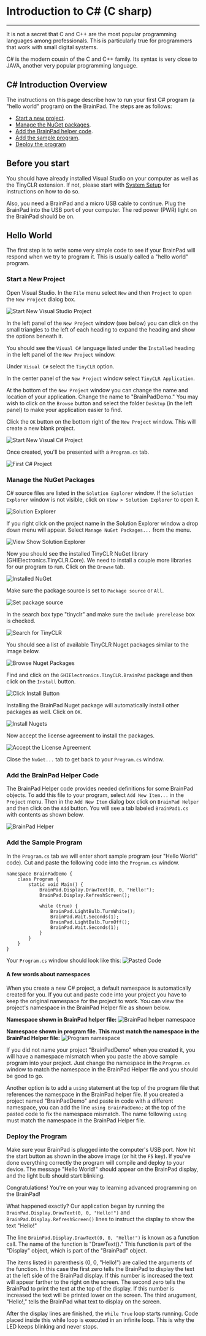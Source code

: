 # Introduction to C# (C sharp)
---
It is not a secret that C and C++ are the most popular programming languages among professionals. This is particularly true for programmers that work with small digital systems.

C# is the modern cousin of the C and C++ family. Its syntax is very close to JAVA, another very popular programming language.

## C# Introduction Overview
The instructions on this page describe how to run your first C# program (a "hello world" program) on the BrainPad. The steps are as follows:

  * [Start a new project](#start-a-new-project).
  * [Manage the NuGet packages](#manage-the-nuget-packages).
  * [Add the BrainPad helper code](#add-the-brainpad-helper-code).
  * [Add the sample program](#add-the-sample-program).
  * [Deploy the program](#deploy-the-program)

## Before you start
You should have already installed Visual Studio on your computer as well as the TinyCLR extension. If not, please start with [System Setup](../system-setup.md) for instructions on how to do so.

Also, you need a BrainPad and a micro USB cable to continue. Plug the BrainPad into the USB port of your computer. The red power (PWR) light on the BrainPad should be on.

## Hello World
The first step is to write some very simple code to see if your BrainPad will respond when we try to program it. This is usually called a "hello world" program.

### Start a New Project

Open Visual Studio.  In the `File` menu select `New` and then `Project` to open the `New Project` dialog box.

![Start New Visual Studio Project](../vb/images/introduction/start-new-project.png)

In the left panel of the `New Project` window (see below) you can click on the small triangles to the left of each heading to expand the heading and show the options beneath it.

You should see the `Visual C#` language listed under the `Installed` heading in the left panel of the `New Project` window.

Under `Visual C#` select the `TinyCLR` option.

In the center panel of the `New Project` window select `TinyCLR Application`.

At the bottom of the `New Project` window you can change the name and location of your application. Change the name to "BrainPadDemo." You may wish to click on the `Browse` button and select the folder `Desktop` (in the left panel) to make your application easier to find.

Click the `OK` button on the bottom right of the `New Project` window.  This will create a new blank project.

![Start New Visual C# Project](images/introduction/new-project-window.png)

Once created, you'll be presented with a `Program.cs` tab.

![First C# Project](images/introduction/first-project.png)

### Manage the NuGet Packages
C# source files are listed in the `Solution Explorer` window. If the `Solution Explorer` window is not visible, click on `View > Solution Explorer` to open it.

![Solution Explorer](images/introduction/solution-explorer.png)

If you right click on the project name in the Solution Explorer window a drop down menu will appear. Select `Manage NuGet Packages...` from the menu.

![View Show Solution Explorer](images/introduction/manage-nuget-packages-menu.png)

Now you should see the installed TinyCLR NuGet library (GHIElectronics.TinyCLR.Core). We need to install a couple more libraries for our program to run. Click on the `Browse` tab.

![Installed NuGet](images/introduction/click-on-browse.png)

Make sure the package source is set to `Package source` or `All`.

![Set package source](images/introduction/package-source.png)

In the search box type "tinyclr" and make sure the `Include prerelease` box is checked.

![Search for TinyCLR](images/introduction/search-for-tinyclr.png)

You should see a list of available TinyCLR Nuget packages similar to the image below.

![Browse Nuget Packages](../vb/images/introduction/browse-nuget-packages.gif)

Find and click on the `GHIElectronics.TinyCLR.BrainPad` package and then click on the `Install` button.

![Click Install Button](../vb/images/introduction/click-install-button.png)

Installing the BrainPad Nuget package will automatically install other packages as well. Click on `OK`.

![Install Nugets](../vb/images/introduction/install-nugets.png)

Now accept the license agreement to install the packages.

![Accept the License Agreement](../vb/images/introduction/accept-license.png)

Close the `NuGet...` tab to get back to your `Program.cs` window.

### Add the BrainPad Helper Code

The BrainPad Helper code provides needed definitions for some BrainPad objects. To add this file to your program, select `Add New Item...` in the `Project` menu. Then in the `Add New Item` dialog box click on `BrainPad Helper` and then click on the `Add` button. You will see a tab labeled `BrainPad1.cs` with contents as shown below.

![BrainPad Helper](images/introduction/brainpad-helper.jpg)

### Add the Sample Program

In the `Program.cs` tab we will enter short sample program (our "Hello World" code). Cut and paste the following code into the `Program.cs` window.
```
namespace BrainPadDemo {
    class Program {
        static void Main() {
            BrainPad.Display.DrawText(0, 0, "Hello!");
            BrainPad.Display.RefreshScreen();

            while (true) {
                BrainPad.LightBulb.TurnWhite();
                BrainPad.Wait.Seconds(1);
                BrainPad.LightBulb.TurnOff();
                BrainPad.Wait.Seconds(1);
            }
        }
    }
}
```

Your `Program.cs` window should look like this:
![Pasted Code](images/introduction/pasted-code.png)

#### A few words about namespaces

When you create a new C# project, a default namespace is automatically created for you. If you cut and paste code into your project you have to keep the original namespace for the project to work. You can view the project's namespace in the BrainPad Helper file as shown below.

**Namespace shown in BrainPad helper file:**
![BrainPad helper namespace](images/introduction/helper-namespace.gif)

**Namespace shown in program file. This must match the namespace in the BrainPad Helper file:**
![Program namespace](images/introduction/program-namespace.gif)

If you did not name your project "BrainPadDemo" when you created it, you will have a namespace mismatch when you paste the above sample program into your project. Just change the namespace in the `Program.cs` window to match the namespace in the BrainPad Helper file and you should be good to go.

Another option is to add a `using` statement at the top of the program file that references the namespace in the BrainPad helper file. If you created a project named "BrainPadDemo" and paste in code with a different namespace, you can add the line `using BrainPadDemo;` at the top of the pasted code to fix the namespace mismatch. The name following `using` must match the namespace in the BrainPad Helper file.

### Deploy the Program
Make sure your BrainPad is plugged into the computer's USB port. Now hit the start button as shown in the above image (or hit the `F5` key). If you've done everything correctly the program will compile and deploy to your device. The message "Hello World!" should appear on the BrainPad display, and the light bulb should start blinking.

Congratulations! You're on your way to learning advanced programming on the BrainPad!

What happened exactly? Our application began by running the `BrainPad.Display.DrawText(0, 0, "Hello!")` and `BrainPad.Display.RefreshScreen()` lines to instruct the display to show the text "Hello!"

The line `BrainPad.Display.DrawText(0, 0, "Hello!")` is known as a function call. The name of the function is "DrawText()." This function is part of the "Display" object, which is part of the "BrainPad" object.

The items listed in parenthesis (0, 0, "Hello!") are called the arguments of the function. In this case the first zero tells the BrainPad to display the text at the left side of the BrainPad display. If this number is increased the text will appear farther to the right on the screen. The second zero tells the BrainPad to print the text at the top of the display. If this number is increased the text will be printed lower on the screen. The third arugument, "Hello!," tells the BrainPad what text to display on the screen.

After the display lines are finished, the `While True` loop starts running. Code placed inside this while loop is executed in an infinite loop. This is why the LED keeps blinking and never stops.